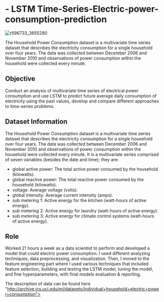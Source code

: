 # - LSTM Time-Series-Electric-power-consumption-prediction
![r596733_3855280](https://github.com/KakimDanabayev/-Time-Series-Electric-power-consumption-prediction/assets/127029668/83c9ba4e-439d-4164-b390-83a269dcf4da)


The Household Power Consumption dataset is a multivariate time series dataset that describes the electricity consumption for a single household over four years. The data was collected between December 2006 and November 2010 and observations of power consumption within the household were collected every minute. 

## Objective 

Conduct an analysis of multivariate time series of electrical power consumption and use LSTM to predict future average daily consumption of electricity using the past values, develop and compare different approaches to time-series problems.

## Dataset Information
    
The Household Power Consumption dataset is a multivariate time series dataset that describes the electricity consumption for a single household over four years. The data was collected between December 2006 and November 2010 and observations of power consumption within the household were collected every minute. It is a multivariate series comprised of seven variables (besides the date and time); they are:

- global active power: The total active power consumed by the household (kilowatts).
- global reactive power: The total reactive power consumed by the household (kilowatts).
- voltage: Average voltage (volts).
- global intensity: Average current intensity (amps).
- sub metering 1: Active energy for the kitchen (watt-hours of active energy).
- sub metering 2: Active energy for laundry (watt-hours of active energy).
- sub metering 3: Active energy for climate control systems (watt-hours of active energy).

## Role 

Worked 21 hours a week as a data scientist to perform and developed a model that could electric power consumption. I used different analyzing techniques, data preprocessing, and visualization. Then, I moved to the feature engineering part where I used various techniques that included feature selection, building and testing the LSTM model, tuning the model, and fine hyperparameters, with final models evaluation & reporting.


The description of data can be found here "http://archive.ics.uci.edu/ml/datasets/Individual+household+electric+power+consumption">
